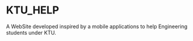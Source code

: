 # KTU_HELP
A WebSite developed inspired by a mobile applications to help Engineering students under KTU.
